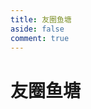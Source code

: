```yaml
---
title: 友圈鱼塘
aside: false
comment: true
---
```


# 友圈鱼塘

<div class="friend-circle-container">
  <div class="root-container">
      <div id="friend-circle-lite-root"></div>
  </div>
</div>

<style>
.friend-circle-container {
    font-family: Arial, sans-serif;
    display: flex;
    flex-direction: column;
    justify-content: center;
    align-items: center;
    min-height: 100vh;
    margin: 0;
    overflow-y: scroll;
    overflow-x: hidden;
}
.root-container {
    width: 100%;
    margin-top: 40px;
    max-width: 1100px;
}
@media (max-width: 1200px) {
    .root-container {
        max-width: 95%;
        margin-top: 20px;
    }
}
</style>

<script setup>
import { onMounted } from 'vue'

onMounted(() => {
    // 设置 UserConfig 配置，避免页面加载时未定义
    if (typeof window.UserConfig === 'undefined') {
        window.UserConfig = {
            private_api_url: 'https://blog2.811520.xyz/blogrss/',
            page_turning_number: 20,
            error_img: 'https://fastly.jsdelivr.net/gh/willow-god/Friend-Circle-Lite@latest/static/favicon.ico'
        }
    }

    // 动态加载 fclite.js 并确保初始化
    const script = document.createElement('script');
    script.src = "/js/fclite.js";
    script.defer = true;
    script.onload = () => {
        // 确保 fclite.js 初始化完成
        if (typeof window.FriendCircleLite !== 'undefined') {
            window.FriendCircleLite.init();
        }
    };
    document.body.appendChild(script);
})
</script>

<link rel="stylesheet" href="/css/fclite.css">
